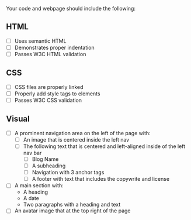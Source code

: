 Your code and webpage should include the following:

## HTML
- [ ] Uses semantic HTML
- [ ] Demonstrates proper indentation
- [ ] Passes W3C HTML validation

## CSS
- [ ] CSS files are properly linked
- [ ] Properly add style tags to elements
- [ ] Passes W3C CSS validation

## Visual
- [ ] A prominent navigation area on the left of the page with:
    - [ ] An image that is centered inside the left nav
    - [ ] The following text that is centered and left-aligned inside of the left nav bar
      - [ ] Blog Name
      - [ ] A subheading
      - [ ] Navigation with 3 anchor tags
      - [ ] A footer with text that includes the copywrite and  license
- [ ] A main section with:
  - A heading
  - A date
  - Two paragraphs with a heading and text
- [ ] An avatar image that at the top right of the page   
